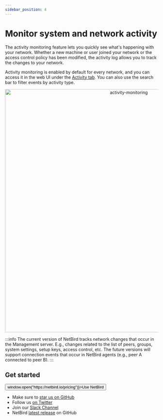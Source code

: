 ```yaml
---
sidebar_position: 4
---
```

# Monitor system and network activity

The activity monitoring feature lets you quickly see what's happening with your network. 
Whether a new machine or user joined your network or the access control policy has been modified, the activity log allows you to track the changes to your network.

Activity monitoring is enabled by default for every network, and you can access it in the web UI under the [Activity tab](https://app.netbird.io/activity). 
You can also use the search bar to filter events by activity type.

<p align="center">
    <img src="/docs/img/how-to-guides/activity-monitoring.png" alt="activity-monitoring" width="800" style={{boxShadow: '0 4px 8px 0 rgba(0, 0, 0, 0.2), 0 6px 20px 0 rgba(0, 0, 0, 0.19)'}} />
</p>

:::info
The current version of NetBird tracks network changes that occur in the Management server. E.g., changes related to the list of peers, groups, system settings, setup keys, access control, etc.
The future versions will support connection events that occur in NetBird agents (e.g., peer A connected to peer B).
:::

## Get started
<p float="center" >
    <button name="button" className="button-5" onClick={() => window.open("https://netbird.io/pricing")}>Use NetBird</button>
</p>

- Make sure to [star us on GitHub](https://github.com/netbirdio/netbird)
- Follow us [on Twitter](https://twitter.com/netbird)
- Join our [Slack Channel](https://join.slack.com/t/netbirdio/shared_invite/zt-vrahf41g-ik1v7fV8du6t0RwxSrJ96A)
- NetBird [latest release](https://github.com/netbirdio/netbird/releases) on GitHub